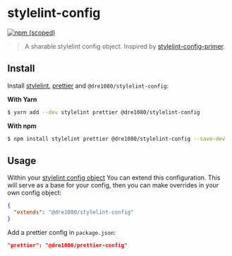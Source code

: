 # stylelint-config

[![npm (scoped)](https://img.shields.io/npm/v/@dre1080/stylelint-config)](https://www.npmjs.org/package/@dre1080/stylelint-config)

> A sharable stylelint config object. Inspired by [stylelint-config-primer](https://github.com/primer/stylelint-config-primer).

## Install

Install [stylelint](https://stylelint.io/), [prettier](https://prettier.io/) and `@dre1080/stylelint-config`:

**With Yarn**

```sh
$ yarn add --dev stylelint prettier @dre1080/stylelint-config
```

**With npm**

```sh
$ npm install stylelint prettier @dre1080/stylelint-config --save-dev
```

## Usage

Within your [stylelint config object](http://stylelint.io/user-guide/configuration/#extends) You can extend this configuration. This will serve as a base for your config, then you can make overrides in your own config object:

```json
{
  "extends": "@dre1080/stylelint-config"
}
```

Add a prettier config in `package.json`:

```json
"prettier": "@dre1080/prettier-config"
```
